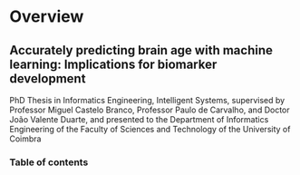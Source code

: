 # Overview

## Accurately predicting brain age with machine learning: Implications for biomarker development

PhD Thesis in Informatics Engineering, Intelligent Systems, supervised by Professor Miguel Castelo Branco, Professor Paulo de Carvalho, and Doctor João Valente Duarte, and presented to the Department of Informatics Engineering of the Faculty of Sciences and Technology of the University of Coimbra

### Table of contents

```{tableofcontents}
```
